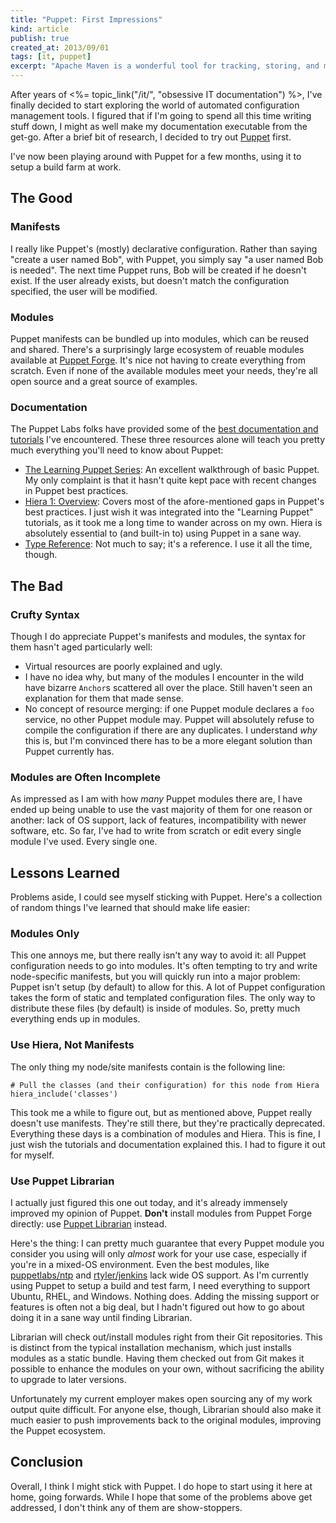 ```yaml
--- 
title: "Puppet: First Impressions"
kind: article
publish: true
created_at: 2013/09/01
tags: [it, puppet]
excerpt: "Apache Maven is a wonderful tool for tracking, storing, and making use of compiled libraries, including native libraries (e.g. DLLs). Getting these libraries into Maven is simple."
---
```


After years of <%= topic_link("/it/", "obsessive IT documentation") %>, I've finally decided to start exploring the world of automated configuration management tools. I figured that if I'm going to spend all this time writing stuff down, I might as well make my documentation executable from the get-go. After a brief bit of research, I decided to try out [Puppet](https://puppetlabs.com/) first.

I've now been playing around with Puppet for a few months, using it to setup a build farm at work.


## The Good

### Manifests

I really like Puppet's (mostly) declarative configuration. Rather than saying "create a user named Bob", with Puppet, you simply say "a user named Bob is needed". The next time Puppet runs, Bob will be created if he doesn't exist. If the user already exists, but doesn't match the configuration specified, the user will be modified.

### Modules

Puppet manifests can be bundled up into modules, which can be reused and shared. There's a surprisingly large ecosystem of reuable modules available at [Puppet Forge](http://forge.puppetlabs.com/). It's nice not having to create everything from scratch. Even if none of the available modules meet your needs, they're all open source and a great source of examples.

### Documentation

The Puppet Labs folks have provided some of the [best documentation and tutorials](http://docs.puppetlabs.com/) I've encountered. These three resources alone will teach you pretty much everything you'll need to know about Puppet:

* [The Learning Puppet Series](http://docs.puppetlabs.com/learning): An excellent walkthrough of basic Puppet. My only complaint is that it hasn't quite kept pace with recent changes in Puppet best practices.
* [Hiera 1: Overview](http://docs.puppetlabs.com/hiera/1/): Covers most of the afore-mentioned gaps in Puppet's best practices. I just wish it was integrated into the "Learning Puppet" tutorials, as it took me a long time to wander across on my own. Hiera is absolutely essential to (and built-in to) using Puppet in a sane way.
* [Type Reference](http://docs.puppetlabs.com/references/latest/type.html): Not much to say; it's a reference. I use it all the time, though.


## The Bad

### Crufty Syntax

Though I do appreciate Puppet's manifests and modules, the syntax for them hasn't aged particularly well:

* Virtual resources are poorly explained and ugly.
* I have no idea why, but many of the modules I encounter in the wild have bizarre `Anchor`s scattered all over the place. Still haven't seen an explanation for them that made sense.
* No concept of resource merging: if one Puppet module declares a `foo` service, no other Puppet module may. Puppet will absolutely refuse to compile the configuration if there are any duplicates. I understand *why* this is, but I'm convinced there has to be a more elegant solution than Puppet currently has.

### Modules are Often Incomplete

As impressed as I am with how *many* Puppet modules there are, I have ended up being unable to use the vast majority of them for one reason or another: lack of OS support, lack of features, incompatibility with newer software, etc. So far, I've had to write from scratch or edit every single module I've used. Every single one.


## Lessons Learned

Problems aside, I could see myself sticking with Puppet. Here's a collection of random things I've learned that should make life easier:

### Modules Only

This one annoys me, but there really isn't any way to avoid it: all Puppet configuration needs to go into modules. It's often tempting to try and write node-specific manifests, but you will quickly run into a major problem: Puppet isn't setup (by default) to allow for this. A lot of Puppet configuration takes the form of static and templated configuration files. The only way to distribute these files (by default) is inside of modules. So, pretty much everything ends up in modules.

### Use Hiera, Not Manifests

The only thing my node/site manifests contain is the following line:

~~~~
# Pull the classes (and their configuration) for this node from Hiera
hiera_include('classes')
~~~~

This took me a while to figure out, but as mentioned above, Puppet really doesn't use manifests. They're still there, but they're practically deprecated. Everything these days is a combination of modules and Hiera. This is fine, I just wish the tutorials and documentation explained this. I had to figure it out for myself.

### Use Puppet Librarian

I actually just figured this one out today, and it's already immensely improved my opinion of Puppet. **Don't** install modules from Puppet Forge directly: use [Puppet Librarian](https://github.com/rodjek/librarian-puppet) instead.

Here's the thing: I can pretty much guarantee that every Puppet module you consider you using will only *almost* work for your use case, especially if you're in a mixed-OS environment. Even the best modules, like [puppetlabs/ntp](http://forge.puppetlabs.com/puppetlabs/ntp) and [rtyler/jenkins](https://forge.puppetlabs.com/rtyler/jenkins) lack wide OS support. As I'm currently using Puppet to setup a build and test farm, I need everything to support Ubuntu, RHEL, and Windows. Nothing does. Adding the missing support or features is often not a big deal, but I hadn't figured out how to go about doing it in a sane way until finding Librarian.

Librarian will check out/install modules right from their Git repositories. This is distinct from the typical installation mechanism, which just installs modules as a static bundle. Having them checked out from Git makes it possible to enhance the modules on your own, without sacrificing the ability to upgrade to later versions.

Unfortunately my current employer makes open sourcing any of my work output quite difficult. For anyone else, though, Librarian should also make it much easier to push improvements back to the original modules, improving the Puppet ecosystem.


## Conclusion

Overall, I think I might stick with Puppet. I do hope to start using it here at home, going forwards. While I hope that some of the problems above get addressed, I don't think any of them are show-stoppers.
